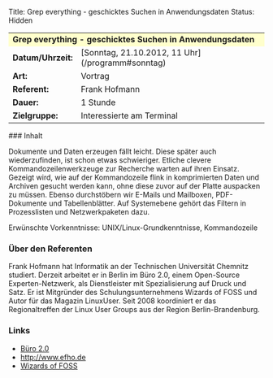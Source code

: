 Title: Grep everything - geschicktes Suchen in Anwendungsdaten
Status: Hidden

<table border="0" cellpadding="3" cellspacing="0" width="100%">
<tr>
<td colspan="3" style="font-weight: bold; background-color: #ffffcc;">
Grep everything - geschicktes Suchen in Anwendungsdaten

</td>
</tr>
<tr>
<td style="font-weight: bold;">
Datum/Uhrzeit:

</td>
<td>
[Sonntag, 21.10.2012, 11 Uhr](/programm#sonntag)

</td>
</tr>
<tr>
<td style="font-weight: bold;">
Art:

</td>
<td>
Vortrag

</td>
</tr>
<tr>
<td style="font-weight: bold;">
Referent:

</td>
<td>
Frank Hofmann

</td>
</tr>
<tr>
<td style="font-weight: bold;">
Dauer:

</td>
<td>
1 Stunde

</td>
</tr>
<tr>
<td style="font-weight: bold;">
Zielgruppe:

</td>
<td>
Interessierte am Terminal

</td>
</tr>
</table>
### Inhalt

Dokumente und Daten erzeugen fällt leicht. Diese später auch
wiederzufinden, ist schon etwas schwieriger. Etliche clevere
Kommandozeilenwerkzeuge zur Recherche warten auf ihren Einsatz. Gezeigt
wird, wie auf der Kommandozeile flink in komprimierten Daten und
Archiven gesucht werden kann, ohne diese zuvor auf der Platte auspacken
zu müssen. Ebenso durchstöbern wir E-Mails und Mailboxen, PDF-Dokumente
und Tabellenblätter. Auf Systemebene gehört das Filtern in Prozesslisten
und Netzwerkpaketen dazu.

Erwünschte Vorkenntnisse: UNIX/Linux-Grundkenntnisse, Kommandozeile

### Über den Referenten

Frank Hofmann hat Informatik an der Technischen Universität Chemnitz
studiert. Derzeit arbeitet er in Berlin im Büro 2.0, einem Open-Source
Experten-Netzwerk, als Dienstleister mit Spezialisierung auf Druck und
Satz. Er ist Mitgründer des Schulungsunternehmens Wizards of FOSS und
Autor für das Magazin LinuxUser. Seit 2008 koordiniert er das
Regionaltreffen der Linux User Groups aus der Region Berlin-Brandenburg.

### Links

-   [Büro 2.0](http://www.buero20.org)
-   <http://www.efho.de>
-   [Wizards of FOSS](http://www.wizards-of-foss.de/)


